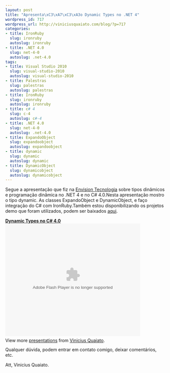 ```yaml
--- 
layout: post
title: "Apresenta\xC3\xA7\xC3\xA3o Dynamic Types no .NET 4"
wordpress_id: 717
wordpress_url: http://viniciusquaiato.com/blog/?p=717
categories: 
- title: IronRuby
  slug: ironruby
  autoslug: ironruby
- title: .NET 4.0
  slug: net-4-0
  autoslug: .net-4.0
tags: 
- title: Visual Studio 2010
  slug: visual-studio-2010
  autoslug: visual-studio-2010
- title: Palestras
  slug: palestras
  autoslug: palestras
- title: IronRuby
  slug: ironruby
  autoslug: ironruby
- title: c# 4
  slug: c-4
  autoslug: c#-4
- title: .NET 4.0
  slug: net-4-0
  autoslug: .net-4.0
- title: ExpandoObject
  slug: expandoobject
  autoslug: expandoobject
- title: dynamic
  slug: dynamic
  autoslug: dynamic
- title: DynamicObject
  slug: dynamicobject
  autoslug: dynamicobject
---
```

Segue a apresentação que fiz na [Envision Tecnologia](http://envisiontecnologia.com.br) sobre tipos dinâmicos e programação dinâmica no .NET 4 e no C# 4.0.Nesta apresentação mostro o tipo dynamic. As classes ExpandoObject e DynamicObject, e faço integração do C# com IronRuby.Também estou disponibilizando os projetos demo que foram utilizados, podem ser baixados [aqui](http://viniciusquaiato.com/files/codesamples/dynamic/DynamicDemos.zip).<div style="width:425px" id="__ss_3495154">**[Dynamic Types no C# 4.0](http://www.slideshare.net/viniciusquaiato/dynamic-types-no-c-40 "Dynamic Types no C# 4.0")**<object width="425" height="355"><param name="movie" value="http://static.slidesharecdn.com/swf/ssplayer2.swf?doc=dynamictypes-100321123123-phpapp01&stripped_title=dynamic-types-no-c-40" /><param name="allowFullScreen" value="true" /><param name="allowScriptAccess" value="always" /><embed src="http://static.slidesharecdn.com/swf/ssplayer2.swf?doc=dynamictypes-100321123123-phpapp01&stripped_title=dynamic-types-no-c-40" type="application/x-shockwave-flash" allowscriptaccess="always" allowfullscreen="true" width="425" height="355"></embed></object><div style="padding:5px 0 12px">View more [presentations](http://www.slideshare.net/) from [Vinicius Quaiato](http://www.slideshare.net/viniciusquaiato).</div></div>Qualquer dúvida, podem entrar em contato comigo, deixar comentários, etc.

Att,
Vinicius Quaiato.
